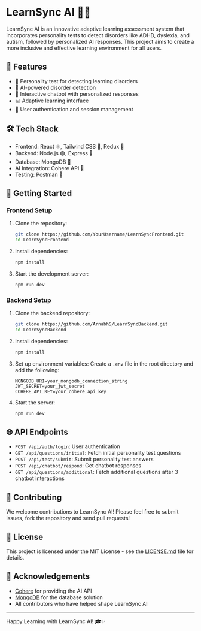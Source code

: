 # LearnSync AI 🧠🤖

LearnSync AI is an innovative adaptive learning assessment system that incorporates personality tests to detect disorders like ADHD, dyslexia, and autism, followed by personalized AI responses. This project aims to create a more inclusive and effective learning environment for all users.

## 🌟 Features

- 📝 Personality test for detecting learning disorders
- 🤖 AI-powered disorder detection
- 💬 Interactive chatbot with personalized responses
- 📊 Adaptive learning interface
- 🔐 User authentication and session management

## 🛠️ Tech Stack

- Frontend: React ⚛️, Tailwind CSS 🎨, Redux 🔄
- Backend: Node.js 🟢, Express 🚂
- Database: MongoDB 🍃
- AI Integration: Cohere API 🧠
- Testing: Postman 📮

## 🚀 Getting Started

### Frontend Setup

1. Clone the repository:
   ```bash
   git clone https://github.com/YourUsername/LearnSyncFrontend.git
   cd LearnSyncFrontend
   ```

2. Install dependencies:
   ```bash
   npm install
   ```

3. Start the development server:
   ```bash
   npm run dev
   ```

### Backend Setup

1. Clone the backend repository:
   ```bash
   git clone https://github.com/ArnabhS/LearnSyncBackend.git
   cd LearnSyncBackend
   ```

2. Install dependencies:
   ```bash
   npm install
   ```

3. Set up environment variables:
   Create a `.env` file in the root directory and add the following:
   ```
   MONGODB_URI=your_mongodb_connection_string
   JWT_SECRET=your_jwt_secret
   COHERE_API_KEY=your_cohere_api_key
   ```

4. Start the server:
   ```bash
   npm run dev
   ```

## 🌐 API Endpoints

- `POST /api/auth/login`: User authentication
- `GET /api/questions/initial`: Fetch initial personality test questions
- `POST /api/test/submit`: Submit personality test answers
- `POST /api/chatbot/respond`: Get chatbot responses
- `GET /api/questions/additional`: Fetch additional questions after 3 chatbot interactions

## 🤝 Contributing

We welcome contributions to LearnSync AI! Please feel free to submit issues, fork the repository and send pull requests!

## 📄 License

This project is licensed under the MIT License - see the [LICENSE.md](LICENSE.md) file for details.

## 🙏 Acknowledgements

- [Cohere](https://cohere.ai/) for providing the AI API
- [MongoDB](https://www.mongodb.com/) for the database solution
- All contributors who have helped shape LearnSync AI

---

Happy Learning with LearnSync AI! 🎓✨
